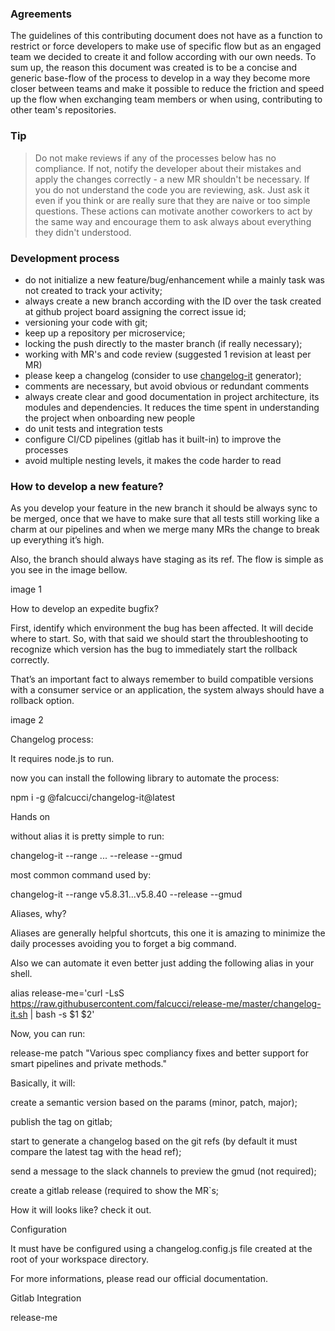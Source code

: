 ### Agreements

The guidelines of this contributing document does not have as a function to restrict or force developers to make use of specific flow but as an engaged team we decided to create it and follow according with our own needs. To sum up, the reason this document was created is to be a concise and generic base-flow of the process to develop in a way they become more closer between teams and make it possible to reduce the friction and speed up the flow when exchanging team members or when using, contributing to other team's repositories.

### Tip

> Do not make reviews if any of the processes below has no compliance. If not, notify the developer about their mistakes and apply the changes correctly - a new MR shouldn't be necessary. If you do not understand the code you are reviewing, ask. Just ask it even if you think or are really sure that they are naive or too simple questions. These actions can motivate another coworkers to act by the same way and encourage them to ask always about everything they didn't understood.

###  Development process

- do not initialize a new feature/bug/enhancement while a mainly task was not created to track your activity;
- always create a new branch according with the ID over the task created at github project board assigning the correct issue id;
- versioning your code with git;
- keep up a repository per microservice;
- locking the push directly to the master branch (if really necessary);
- working with MR's and code review (suggested 1 revision at least per MR)
- please keep a changelog (consider to use [changelog-it](https://github.com/falcucci/changelog-it) generator);
- comments are necessary, but avoid obvious or redundant comments
- always create clear and good documentation in project architecture, its modules and dependencies. It reduces the time spent in understanding the project when onboarding new people
- do unit tests and integration tests
- configure CI/CD pipelines (gitlab has it built-in) to improve the processes
- avoid multiple nesting levels, it makes the code harder to read

### How to develop a new feature?

As you develop your feature in the new branch it should be always sync to be merged, once that we have to make sure that all tests still working like a charm at our pipelines and when we merge many MRs the change to break up everything it’s high. 

Also, the branch should always have staging as its ref. The flow is simple as you see in the image bellow.

image  1

How to develop an expedite bugfix?

First, identify which environment the bug has been affected. It will decide where to start. So, with that said  we should start the throubleshooting to recognize which version has the bug to immediately start the rollback correctly.

That’s an important fact to always remember to build compatible versions with a consumer service or an application, the system always should have a rollback option.

image 2

Changelog process:

It requires node.js to run.

now you can install the following library to automate the process:

npm i -g @falcucci/changelog-it@latest

Hands on

without alias it is pretty simple to run:

changelog-it --range <TAG>...<REF> --release --gmud 

most common command used by:

changelog-it --range v5.8.31...v5.8.40 --release --gmud

Aliases, why?

Aliases are generally helpful shortcuts, this one it is amazing to minimize the daily processes avoiding you to forget a big command.

Also we can automate it even better just adding the following alias in your shell.

alias release-me='curl -LsS https://raw.githubusercontent.com/falcucci/release-me/master/changelog-it.sh | bash -s $1 $2'

Now, you can run:

release-me patch "Various spec compliancy fixes and better support for smart pipelines and private methods."

Basically, it will:

create a semantic version based on the params (minor, patch, major);

publish the tag on gitlab;

start to generate a changelog based on the git refs (by default it must compare the latest tag with the head ref);

send a message to the slack channels to preview the gmud (not required);

create a gitlab release (required to show the MR`s;

How it will looks like? check it out.

Configuration

It must have be configured using a changelog.config.js file created at the root of your workspace directory.

For more informations, please read our official documentation.

Gitlab Integration

release-me
